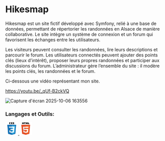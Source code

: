 # Hikesmap

Hikesmap est un site fictif développé avec Symfony, relié à une base de données, permettant de répertorier les randonnées en Alsace de manière collaborative.
Le site intègre un système de connexion et un forum qui favorisent les échanges entre les utilisateurs.

Les visiteurs peuvent consulter les randonnées, lire leurs descriptions et parcourir le forum.
Les utilisateurs connectés peuvent ajouter des points clés (lieux d’intérêt), proposer leurs propres randonnées et participer aux discussions du forum.
L’administrateur gère l’ensemble du site : il modère les points clés, les randonnées et le forum.

Ci-dessous une vidéo représentant mon site.

https://youtu.be/_qUf-B2ckVQ 

<img width="638" height="354" alt="Capture d'écran 2025-10-06 163556" src="https://github.com/user-attachments/assets/aaed9cb9-9cea-4fe2-9481-04278499b57e" />

<h3 align="left">Langages et Outils:</h3>
<p align="left"> <a href="https://www.w3schools.com/css/" target="_blank" rel="noreferrer"> <img src="https://raw.githubusercontent.com/devicons/devicon/master/icons/css3/css3-original-wordmark.svg" alt="css3" width="40" height="40"/> </a> <a href="https://www.w3.org/html/" target="_blank" rel="noreferrer"> <img src="https://raw.githubusercontent.com/devicons/devicon/master/icons/html5/html5-original-wordmark.svg" alt="html5" width="40" height="40"/> </a>  </p>

